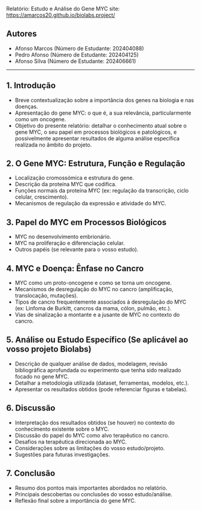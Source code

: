 Relatório: Estudo e Análise do Gene MYC
site: https://amarcos20.github.io/biolabs.project/

## Autores

*   Afonso Marcos (Número de Estudante: 202404088)
*   Pedro Afonso (Número de Estudante: 202404125)
*   Afonso Silva (Número de Estudante: 202406661)

---

## 1. Introdução

*   Breve contextualização sobre a importância dos genes na biologia e nas doenças.
*   Apresentação do gene MYC: o que é, a sua relevância, particularmente como um oncogene.
*   Objetivo do presente relatório: detalhar o conhecimento atual sobre o gene MYC, o seu papel em processos biológicos e patológicos, e possivelmente apresentar resultados de alguma análise específica realizada no âmbito do projeto.

## 2. O Gene MYC: Estrutura, Função e Regulação

*   Localização cromossómica e estrutura do gene.
*   Descrição da proteína MYC que codifica.
*   Funções normais da proteína MYC (ex: regulação da transcrição, ciclo celular, crescimento).
*   Mecanismos de regulação da expressão e atividade do MYC.

## 3. Papel do MYC em Processos Biológicos

*   MYC no desenvolvimento embrionário.
*   MYC na proliferação e diferenciação celular.
*   Outros papéis (se relevante para o vosso estudo).

## 4. MYC e Doença: Ênfase no Cancro

*   MYC como um proto-oncogene e como se torna um oncogene.
*   Mecanismos de desregulação do MYC no cancro (amplificação, translocação, mutações).
*   Tipos de cancro frequentemente associados à desregulação do MYC (ex: Linfoma de Burkitt, cancros da mama, cólon, pulmão, etc.).
*   Vias de sinalização a montante e a jusante de MYC no contexto do cancro.

## 5. Análise ou Estudo Específico (Se aplicável ao vosso projeto Biolabs)

*   Descrição de qualquer análise de dados, modelagem, revisão bibliográfica aprofundada ou experimento que tenha sido realizado focado no gene MYC.
*   Detalhar a metodologia utilizada (dataset, ferramentas, modelos, etc.).
*   Apresentar os resultados obtidos (pode referenciar figuras e tabelas).

## 6. Discussão

*   Interpretação dos resultados obtidos (se houver) no contexto do conhecimento existente sobre o MYC.
*   Discussão do papel do MYC como alvo terapêutico no cancro.
*   Desafios na terapêutica direcionada ao MYC.
*   Considerações sobre as limitações do vosso estudo/projeto.
*   Sugestões para futuras investigações.

## 7. Conclusão

*   Resumo dos pontos mais importantes abordados no relatório.
*   Principais descobertas ou conclusões do vosso estudo/análise.
*   Reflexão final sobre a importância do gene MYC.
